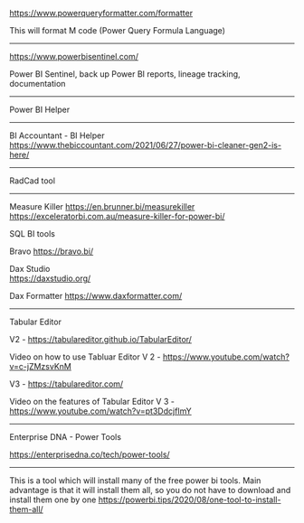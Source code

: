 https://www.powerqueryformatter.com/formatter 

This will format M code (Power Query Formula Language) 

  
--- 

https://www.powerbisentinel.com/ 

Power BI Sentinel, back up Power BI reports, lineage tracking, documentation 

--- 

Power BI Helper   

--- 

BI Accountant - BI Helper 
https://www.thebiccountant.com/2021/06/27/power-bi-cleaner-gen2-is-here/


--- 

RadCad tool 

 
---
Measure Killer 
https://en.brunner.bi/measurekiller
https://exceleratorbi.com.au/measure-killer-for-power-bi/

 

SQL BI tools 

Bravo 
https://bravo.bi/

Dax Studio  
https://daxstudio.org/

Dax Formatter
https://www.daxformatter.com/

 

--- 

Tabular Editor 

V2 - https://tabulareditor.github.io/TabularEditor/

Video on how to use Tabluar Editor V 2 - https://www.youtube.com/watch?v=c-jZMzsvKnM

V3 - https://tabulareditor.com/

Video on the features of Tabular Editor V 3 - https://www.youtube.com/watch?v=pt3DdcjfImY

--- 

Enterprise DNA - Power Tools

https://enterprisedna.co/tech/power-tools/


---
This is a tool which will install many of the free power bi tools. Main advantage is that it will install them all, so you do not have to download and install them one by one
https://powerbi.tips/2020/08/one-tool-to-install-them-all/
